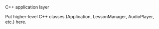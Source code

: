 C++ application layer

Put higher-level C++ classes (Application, LessonManager, AudioPlayer, etc.) here.
